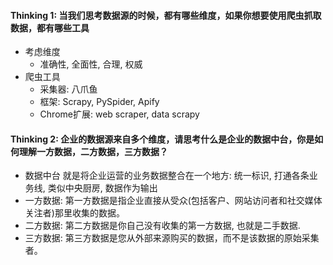 #### Thinking 1: 当我们思考数据源的时候，都有哪些维度，如果你想要使用爬虫抓取数据，都有哪些工具
- 考虑维度
    - 准确性, 全面性, 合理, 权威
- 爬虫工具
    - 采集器: 八爪鱼
    - 框架: Scrapy, PySpider, Apify
    - Chrome扩展: web scraper, data scrapy



#### Thinking 2: 企业的数据源来自多个维度，请思考什么是企业的数据中台，你是如何理解一方数据，二方数据，三方数据？
-  数据中台 就是将企业运营的业务数据整合在一个地方: 统一标识, 打通各条业务线, 类似中央厨房, 数据作为输出
- 一方数据: 第一方数据是指企业直接从受众(包括客户、网站访问者和社交媒体关注者)那里收集的数据。
- 二方数据: 第二方数据是你自己没有收集的第一方数据, 也就是二手数据.
- 三方数据: 第三方数据是您从外部来源购买的数据，而不是该数据的原始采集者。

